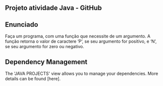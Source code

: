 ## Projeto atividade Java - GitHub
## Enunciado
Faça um programa, com uma função que necessite de um argumento. A função retorna o valor de caractere ‘P’, se seu argumento for positivo, e ‘N’, se seu argumento for zero ou negativo.

## Dependency Management
The 'JAVA PROJECTS' view allows you to manage your dependencies. More details can be found [here].

